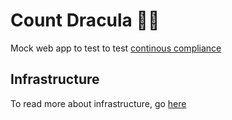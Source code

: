# Count Dracula 🧛🏻

Mock web app to test to test [continous compliance](https://github.com/redbadger/continous-compliance/)

## Infrastructure

To read more about infrastructure, go [here](./infrastructure/readme.md)
